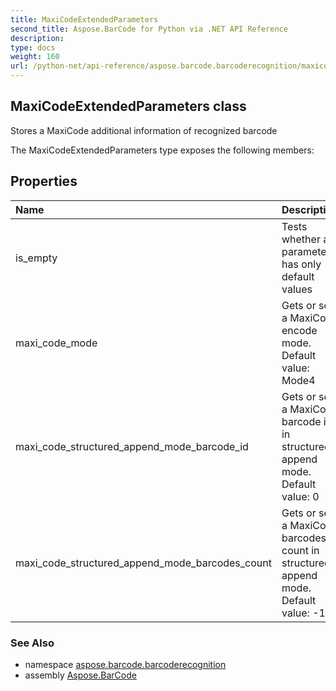 ```yaml
---
title: MaxiCodeExtendedParameters
second_title: Aspose.BarCode for Python via .NET API Reference
description: 
type: docs
weight: 160
url: /python-net/api-reference/aspose.barcode.barcoderecognition/maxicodeextendedparameters/
---
```


## MaxiCodeExtendedParameters class

Stores a MaxiCode additional information of recognized barcode

The MaxiCodeExtendedParameters type exposes the following members:
## Properties
| Name | Description |
| :- | :- |
|is_empty|Tests whether all parameters has only default values|
|maxi_code_mode|Gets or sets a MaxiCode encode mode.<br/>            Default value: Mode4|
|maxi_code_structured_append_mode_barcode_id|Gets or sets a MaxiCode barcode id in structured append mode.<br/>            Default value: 0|
|maxi_code_structured_append_mode_barcodes_count|Gets or sets a MaxiCode barcodes count in structured append mode.<br/>            Default value: -1|

### See Also

* namespace [aspose.barcode.barcoderecognition](/barcode/python-net/api-reference/aspose.barcode.barcoderecognition/)
* assembly [Aspose.BarCode](/barcode/python-net/api-reference/)

